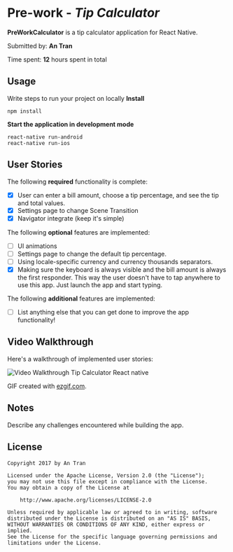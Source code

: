 # Pre-work - *Tip Calculator*

**PreWorkCalculator** is a tip calculator application for React Native.

Submitted by: **An Tran**

Time spent: **12** hours spent in total

## Usage

Write steps to run your project on locally
**Install**
```
npm install
```

**Start the application in development mode**
```
react-native run-android
react-native run-ios
```

## User Stories

The following **required** functionality is complete:

* [x] User can enter a bill amount, choose a tip percentage, and see the tip and total values.
* [x] Settings page to change Scene Transition
* [x] Navigator integrate (keep it's simple)

The following **optional** features are implemented:
* [ ] UI animations
* [ ] Settings page to change the default tip percentage.
* [ ] Using locale-specific currency and currency thousands separators.
* [x] Making sure the keyboard is always visible and the bill amount is always the first responder. This way the user doesn't have to tap anywhere to use this app. Just launch the app and start typing.

The following **additional** features are implemented:

- [ ] List anything else that you can get done to improve the app functionality!

## Video Walkthrough

Here's a walkthrough of implemented user stories:

<img src='http://i.imgur.com/diZeWOo.gif' title='Video Walkthrough Tip Calculator React native' width='' alt='Video Walkthrough Tip Calculator React native' />

GIF created with [ezgif.com](https://ezgif.com/video-to-gif).

## Notes

Describe any challenges encountered while building the app.

## License

    Copyright 2017 by An Tran

    Licensed under the Apache License, Version 2.0 (the "License");
    you may not use this file except in compliance with the License.
    You may obtain a copy of the License at

        http://www.apache.org/licenses/LICENSE-2.0

    Unless required by applicable law or agreed to in writing, software
    distributed under the License is distributed on an "AS IS" BASIS,
    WITHOUT WARRANTIES OR CONDITIONS OF ANY KIND, either express or implied.
    See the License for the specific language governing permissions and
    limitations under the License.

